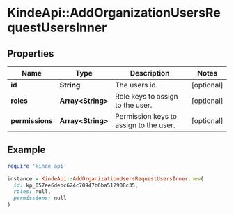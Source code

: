 # KindeApi::AddOrganizationUsersRequestUsersInner

## Properties

| Name | Type | Description | Notes |
| ---- | ---- | ----------- | ----- |
| **id** | **String** | The users id. | [optional] |
| **roles** | **Array&lt;String&gt;** | Role keys to assign to the user. | [optional] |
| **permissions** | **Array&lt;String&gt;** | Permission keys to assign to the user. | [optional] |

## Example

```ruby
require 'kinde_api'

instance = KindeApi::AddOrganizationUsersRequestUsersInner.new(
  id: kp_057ee6debc624c70947b6ba512908c35,
  roles: null,
  permissions: null
)
```

